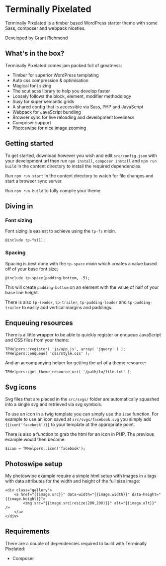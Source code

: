# Terminally Pixelated

Terminally Pixelated is a timber based WordPress starter theme with some Sass, composer and webpack niceties.

Developed by [Grant Richmond](http://grant.codes)

## What's in the box?

Terminally Pixelated comes jam packed full of greatness:

- Timber for superior WordPress templating
- Auto css compression & optimisation
- Magical font sizing
- The scut scss library to help you develop faster
- Loosely follows the block, element, modifier methodology
- Susy for super semantic grids
- A shared config that is accessible via Sass, PHP and JavaScript
- Webpack for JavaScript bundling
- Browser sync for live reloading and development loveliness
- Composer support
- Photoswipe for nice image zooming

## Getting started

To get started, download however you wish and edit `src/config.json` with your development url then run `npm install`, `composer install` and `npm run build` in the content directory to install the required dependencies.

Run `npm run start` in the content directory to watch for file changes and start a browser sync server.

Run `npm run build` to fully compile your theme.

## Diving in

### Font sizing

Font sizing is easiest to achieve using the `tp-fs` mixin.

    @include tp-fs(1);

### Spacing

Spacing is best done with the `tp-space` mixin which creates a value based off of your base font size;

    @include tp-space(padding-bottom, .5);

This will create `padding-bottom` on an element with the value of half of your base line height.

There is also `tp-leader`, `tp-trailer`, `tp-padding-leader` and `tp-padding-trailer` to easily add vertical margins and paddings.

## Enqueuing resources

There is a little wrapper to be able to quickly register or enqueue JavaScript and CSS files from your theme:

    TPHelpers::register( 'js/app.js', array( 'jquery' ) );
    TPHelpers::enqueue( 'css/style.css' );

And an accompanying helper for getting the url of a theme resource:

    TPHelpers::get_theme_resource_uri( '/path/to/file.txt' );

## Svg icons

Svg files that are placed in the `src/svgs/` folder are automatically squashed into a single svg and retrieved via svg symbols.

To use an icon in a twig template you can simply use the `icon` function. For example to use an icon saved at `src/svgs/facebook.svg` you simply add `{{icon('facebook')}}` to your template at the appropriate point.

There is also a function to grab the html for an icon in PHP. The previous example would then become:

    $icon = TPHelpers::icon('facebook');

## Photoswipe setup

My photoswipe example require a simple html setup with images in `a` tags with data attributes for the width and height of the full size image:

    <div class="gallery">
        <a href="{{image.src}}" data-width="{{image.width}}" data-height="{{image.height}}">
            <img src="{{image.src|resize(200,200)}}" alt="{{image.alt}}" />
        </a>
    </div>

## Requirements

There are a couple of dependencies required to build with Terminally Pixelated:

- Composer
